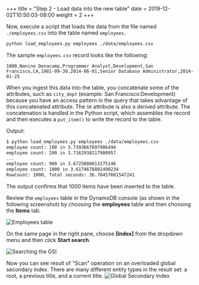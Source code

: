 +++
title = "Step 2 - Load data into the new table"
date = 2019-12-02T10:50:03-08:00
weight = 2
+++


Now, execute a script that loads the data from the file named `./employees.csv` into the table named `employees`.

```bash
python load_employees.py employees ./data/employees.csv
```

The sample `employees.csv` record looks like the following:
```csv
1000,Nanine Denacamp,Programmer Analyst,Development,San Francisco,CA,1981-09-30,2014-06-01,Senior Database Administrator,2014-01-25
```
When you ingest this data into the table, you concatenate some of the attributes, such as `city_dept` (example: San Francisco:Development) because you have an access pattern in the query that takes advantage of this concatenated attribute. The `SK` attribute is also a derived attribute. The concatenation is handled in the Python script, which assembles the record and then executes a `put_item()` to write the record to the table.

Output:
```txt
$ python load_employees.py employees ./data/employees.csv
employee count: 100 in 3.7393667697906494
employee count: 200 in 3.7162938117980957
...
employee count: 900 in 3.6725080013275146
employee count: 1000 in 3.6174678802490234
RowCount: 1000, Total seconds: 36.70457601547241
```
The output confirms that 1000 items have been inserted to the table. 

Review the `employees` table in the DynamoDB console (as shown in the following screenshot) by choosing the **employees** table and then choosing the **Items** tab.

![Employees table](/images/awsconsole4a.png)


On the same page in the right pane, choose **[Index]** from the dropdown menu and then click **Start search**.

![Searching the GSI](/images/awsconsole5.png)

Now you can see result of "Scan" operation on an overloaded global secondary index. There are many different entity types in the result set: a root, a previous title, and a current title.
![Global Secondary Index](/images/awsconsole6.png)
